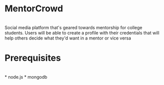 # MentorCrowd
<br/>
Social media platform that's geared towards mentorship for college students. Users will be able to create a profile with their credentials that will help others decide what they'd want in a mentor or vice versa

# Prerequisites 
<br/>
* node.js
* mongodb



